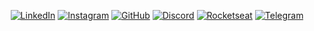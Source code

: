 <div align=center id="footer-default">

[![LinkedIn](https://img.shields.io/badge/LinkedIn-0A66C2?style=for-the-badge&logo=linkedin&logoColor=white)](https://www.linkedin.com/in/maxsuelOliveiradev/?utm_source=rocketseat&utm_medium=organic&utm_campaign=profile&utm_term=share&utm_content=md-04583-links)
[![Instagram](https://img.shields.io/badge/Instagram-C13584?style=for-the-badge&logo=instagram&logoColor=white)](https://www.instagram.com/david_o.santos/)
[![GitHub](https://img.shields.io/badge/GitHub-000000?style=for-the-badge&logo=github&logoColor=white)](https://github.com/MaxsuelOliveira)
[![Discord](https://img.shields.io/badge/Discord-5865F2?style=for-the-badge&logo=discord&logoColor=white)](https://discord.com/channels/@MaxDavid#7163)
[![Rocketseat](https://img.shields.io/badge/Rocketseat-7159C1?style=for-the-badge&logo=rocketseat&logoColor=white)](https://app.rocketseat.com.br/me/md-04583)
[![Telegram](https://img.shields.io/badge/Telegram-40A5E4?style=for-the-badge&logo=telegram&logoColor=white)](https://t.me/@oliveiraMaxsuel)
</div>